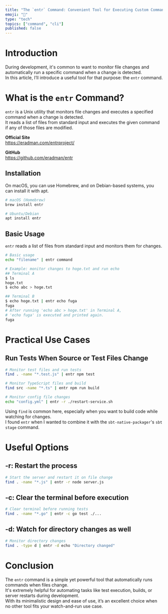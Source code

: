 ```yaml
---
title: "The `entr` Command: Convenient Tool for Executing Custom Commands via Pipe on File Change"
emoji: "🔖"
type: "tech"
topics: ["command", "cli"]
published: false
---
```


# Introduction

During development, it's common to want to monitor file changes and automatically run a specific command when a change is detected.  
In this article, I’ll introduce a useful tool for that purpose: the `entr` command.

# What is the `entr` Command?

`entr` is a Unix utility that monitors file changes and executes a specified command when a change is detected.  
It reads a list of files from standard input and executes the given command if any of those files are modified.

**Official Site**  
https://eradman.com/entrproject/

**GitHub**  
https://github.com/eradman/entr

## Installation

On macOS, you can use Homebrew, and on Debian-based systems, you can install it with apt.

```bash
# macOS (Homebrew)
brew install entr

# Ubuntu/Debian
apt install entr
```

## Basic Usage

`entr` reads a list of files from standard input and monitors them for changes.

```bash
# Basic usage
echo "filename" | entr command

# Example: monitor changes to hoge.txt and run echo
## Terminal A
$ ls
hoge.txt
$ echo abc > hoge.txt

## Terminal B
$ echo hoge.txt | entr echo fuga
fuga
# After running 'echo abc > hoge.txt' in Terminal A,
# 'echo fuga' is executed and printed again.
fuga
```

# Practical Use Cases

## Run Tests When Source or Test Files Change

```bash
# Monitor test files and run tests
find . -name "*.test.js" | entr npm test

# Monitor TypeScript files and build
find src -name "*.ts" | entr npm run build

# Monitor config file changes
echo "config.yml" | entr -r ./restart-service.sh
```

Using `find` is common here, especially when you want to build code while watching for changes.  
I found `entr` when I wanted to combine it with the `sbt-native-packager`'s `sbt stage` command.

# Useful Options

## -r: Restart the process

```bash
# Start the server and restart it on file change
find . -name "*.js" | entr -r node server.js
```

## -c: Clear the terminal before execution

```bash
# Clear terminal before running tests
find . -name "*.go" | entr -c go test ./...
```

## -d: Watch for directory changes as well

```bash
# Monitor directory changes
find . -type d | entr -d echo "Directory changed"
```

# Conclusion

The `entr` command is a simple yet powerful tool that automatically runs commands when files change.  
It's extremely helpful for automating tasks like test execution, builds, or server restarts during development.  
With its minimalistic design and ease of use, it’s an excellent choice when no other tool fits your watch-and-run use case.
